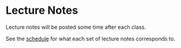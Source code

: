 # Lecture Notes

Lecture notes will be posted some time after each class.

See the [schedule](https://github.com/jlperona-teaching/ecs154a-winter20/blob/master/syllabus/schedule.csv) for what each set of lecture notes corresponds to.
